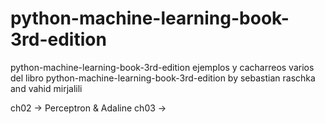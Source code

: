 # python-machine-learning-book-3rd-edition
python-machine-learning-book-3rd-edition
ejemplos y cacharreos varios del libro python-machine-learning-book-3rd-edition by sebastian raschka and vahid mirjalili

ch02 -> Perceptron & Adaline
ch03 -> 
